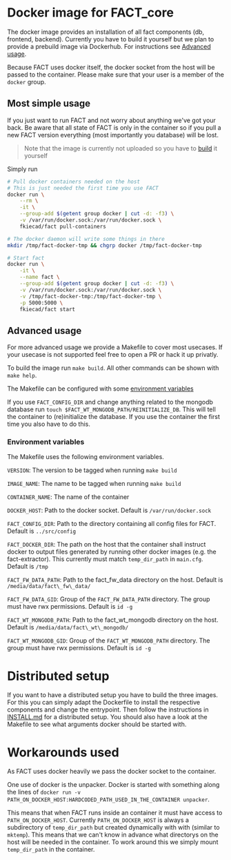 # Docker image for FACT_core
The docker image provides an installation of all fact components (db, frontend,
backend). Currently you have to build it yourself but we plan to provide a
prebuild image via Dockerhub. For instructions see [Advanced usage](#advanced-usage).

Because FACT uses docker itself, the docker socket from the host will be
passed to the container. Please make sure that your user is a member of the
`docker` group.

## Most simple usage
If you just want to run FACT and not worry about anything we've got your back.
Be aware that all state of FACT is only in the container so if you pull a new
FACT version everything (most importantly you database) will be lost.

> Note that the image is currently not uploaded so you have to
[build](#advanced-usage) it yourself

Simply run
```bash
# Pull docker containers needed on the host
# This is just needed the first time you use FACT
docker run \
	--rm \
	-it \
	--group-add $(getent group docker | cut -d: -f3) \
	-v /var/run/docker.sock:/var/run/docker.sock \
	fkiecad/fact pull-containers

# The docker daemon will write some things in there
mkdir /tmp/fact-docker-tmp && chgrp docker /tmp/fact-docker-tmp

# Start fact
docker run \
	-it \
	--name fact \
	--group-add $(getent group docker | cut -d: -f3) \
	-v /var/run/docker.sock:/var/run/docker.sock \
	-v /tmp/fact-docker-tmp:/tmp/fact-docker-tmp \
	-p 5000:5000 \
	fkiecad/fact start
```

## Advanced usage
For more advanced usage we provide a Makefile to cover most usecases.
If your usecase is not supported feel free to open a PR or hack it up privatly.

To build the image run `make build`.
All other commands can be shown with `make help`.

The Makefile can be configured with some [environment variables](#environment-variables)

If you use `FACT_CONFIG_DIR` and change anything related to the mongodb
database run `touch $FACT_WT_MONGODB_PATH/REINITIALIZE_DB`.
This will tell the container to (re)initialize the database.
If you use the container the first time you also have to do this.

### Environment variables
The Makefile uses the following environment variables.

`VERSION`: The version to be tagged when running `make build`

`IMAGE_NAME`: The name to be tagged when running `make build`

`CONTAINER_NAME`: The name of the container

`DOCKER_HOST`: Path to the docker socket. Default is `/var/run/docker.sock`

`FACT_CONFIG_DIR`: Path to the directory containing all config files for FACT.
Default is `../src/config`

`FACT_DOCKER_DIR`: The path on the host that the container shall instruct
docker to output files generated by running other docker images (e.g. the
fact-extractor). This currently must match `temp_dir_path` in `main.cfg`.
Default is `/tmp`

`FACT_FW_DATA_PATH`: Path to the fact\_fw\_data directory on the host. Default
is `/media/data/fact\_fw\_data/`

`FACT_FW_DATA_GID`: Group of the `FACT_FW_DATA_PATH` directory. The group must
have rwx permissions. Default is `id -g`

`FACT_WT_MONGODB_PATH`: Path to the fact_wt_mongodb directory on the host.
Default is `/media/data/fact\_wt\_mongodb/`

`FACT_WT_MONGODB_GID`: Group of the `FACT_WT_MONGODB_PATH` directory. The group
must have rwx permissions. Default is `id -g`


# Distributed setup
If you want to have a distributed setup you have to build the three images.
For this you can simply adapt the Dockerfile to install the respective
components and change the entrypoint.
Then follow the instructions in [INSTALL.md](../INSTALL.md) for a distributed
setup.
You should also have a look at the Makefile to see what arguments docker should
be started with.

# Workarounds used
As FACT uses docker heavily we pass the docker socket to the container.

One use of docker is the unpacker. Docker is started with something along the
lines of
`docker run -v PATH_ON_DOCKER_HOST:HARDCODED_PATH_USED_IN_THE_CONTAINER unpacker`.

This means that when FACT runs inside an container it must have access to
`PATH_ON_DOCKER_HOST`.
Currently `PATH_ON_DOCKER_HOST` is always a subdirectory of `temp_dir_path` but
created dynamically with with (similar to `mktemp`). This means that we can't
know in advance what directorys on the host will be needed in the container.
To work around this we simply mount `temp_dir_path` in the container.
